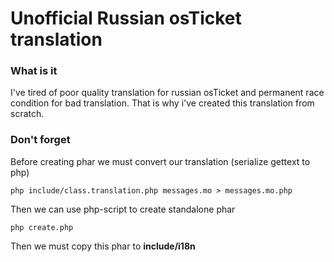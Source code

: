 # Unofficial Russian osTicket translation

### What is it

I've tired of poor quality translation for russian osTicket and permanent race condition
for bad translation. That is why i've created this translation from scratch.

### Don't forget

Before creating phar we must convert our translation (serialize gettext to php)
```
php include/class.translation.php messages.mo > messages.mo.php
```

Then we can use php-script to create standalone phar
```
php create.php
```

Then we must copy this phar to **include/i18n**